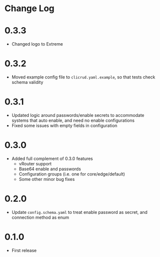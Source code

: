 # Change Log

# 0.3.3

- Changed logo to Extreme

# 0.3.2

- Moved example config file to `clicrud.yaml.example`, so that tests check schema validity

# 0.3.1

- Updated logic around passwords/enable secrets to accommodate systems that auto enable, and need no enable configurations
- Fixed some issues with empty fields in configuration

# 0.3.0

- Added full complement of 0.3.0 features
  - vRouter support
  - Base64 enable and passwords
  - Configuration groups (i.e. one for core/edge/default)
  - Some other minor bug fixes

# 0.2.0

- Update `config.schema.yaml` to treat enable password as secret, and connection method as enum

# 0.1.0

- First release 
